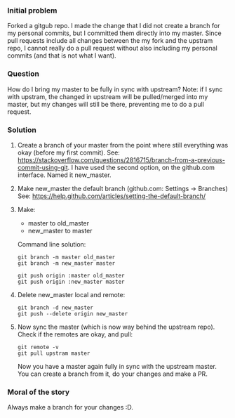 ### Initial problem
Forked a gitgub repo.
I made the change that I did not create a branch for my personal commits, but I committed them directly into my master. 
Since pull requests include all changes between the my fork and the upstram repo, I cannot really do a pull request without also including my personal commits (and that is not what I want). 

### Question 
How do I bring my master to be fully in sync with upstream? Note: if I sync with upstram, the changed in upstream will be pulled/merged into my master, but my changes will still be there, preventing me to do a pull request.  

### Solution
1. Create a branch of your master from the point where still everything was okay (before my first commit). 
See: https://stackoverflow.com/questions/2816715/branch-from-a-previous-commit-using-git.
I have used the second option, on the github.com interface. Named it new_master.
1. Make new_master the default branch (github.com: Settings -> Branches)
See: https://help.github.com/articles/setting-the-default-branch/ 
1. Make:
    * master to old_master
    * new_master to master

    Command line solution:
    ```
    git branch -m master old_master
    git branch -m new_master master

    git push origin :master old_master
    git push origin :new_master master
    ```
1. Delete new_master local and remote:
    ```
    git branch -d new_master
    git push --delete origin new_master
    
    ```
1. Now sync the master (which is now way behind the upstream repo). Check if the remotes are okay, and pull:
    ```
    git remote -v
    git pull upstram master
    ```
    Now you have a master again fully in sync with the upstream master.
    You can create a branch from it, do your changes and make a PR.
    
### Moral of the story
Always make a branch for your changes :D.
